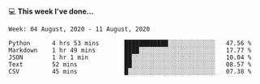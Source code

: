💻 **This week I've done...**

<!--START_SECTION:waka-->
```text
Week: 04 August, 2020 - 11 August, 2020

Python      4 hrs 53 mins       ████████████░░░░░░░░░░░░░   47.56 % 
Markdown    1 hr 49 mins        ████░░░░░░░░░░░░░░░░░░░░░   17.77 % 
JSON        1 hr 1 min          ██░░░░░░░░░░░░░░░░░░░░░░░   10.04 % 
Text        52 mins             ██░░░░░░░░░░░░░░░░░░░░░░░   08.57 % 
CSV         45 mins             █░░░░░░░░░░░░░░░░░░░░░░░░   07.38 %
```
<!--END_SECTION:waka-->
